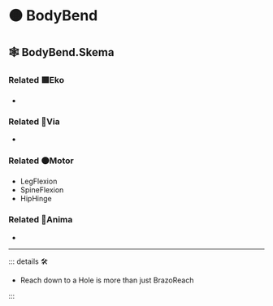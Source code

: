 # 🟠 <motor>BodyBend</motor>

## 🕸 BodyBend.Skema

### Related 🟩<ekos>Eko</ekos>

-

### Related 🔻<via>Via</via>

-

### Related 🟠<motor>Motor</motor>

- LegFlexion
- SpineFlexion
- HipHinge

### Related 💜<anima>Anima</anima>

-

---

<!-- =================================================== -->
<!-- =================================================== -->
<!-- =================================================== -->
<!-- =================================================== -->
<!-- =================================================== -->
::: details 🛠

- Reach down to a Hole is more than just BrazoReach

:::
